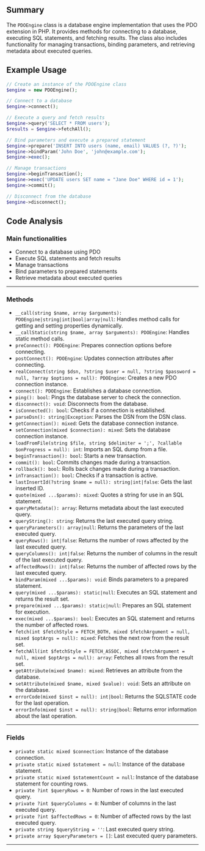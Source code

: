 ## Summary
The `PDOEngine` class is a database engine implementation that uses the PDO extension in PHP. It provides methods for connecting to a database, executing SQL statements, and fetching results. The class also includes functionality for managing transactions, binding parameters, and retrieving metadata about executed queries.

## Example Usage
```php
// Create an instance of the PDOEngine class
$engine = new PDOEngine();

// Connect to a database
$engine->connect();

// Execute a query and fetch results
$engine->query('SELECT * FROM users');
$results = $engine->fetchAll();

// Bind parameters and execute a prepared statement
$engine->prepare('INSERT INTO users (name, email) VALUES (?, ?)');
$engine->bindParam('John Doe', 'john@example.com');
$engine->exec();

// Manage transactions
$engine->beginTransaction();
$engine->exec('UPDATE users SET name = "Jane Doe" WHERE id = 1');
$engine->commit();

// Disconnect from the database
$engine->disconnect();
```

## Code Analysis
### Main functionalities
- Connect to a database using PDO
- Execute SQL statements and fetch results
- Manage transactions
- Bind parameters to prepared statements
- Retrieve metadata about executed queries
___
### Methods
- `__call(string $name, array $arguments): PDOEngine|string|int|bool|array|null`: Handles method calls for getting and setting properties dynamically.
- `__callStatic(string $name, array $arguments): PDOEngine`: Handles static method calls.
- `preConnect(): PDOEngine`: Prepares connection options before connecting.
- `postConnect(): PDOEngine`: Updates connection attributes after connecting.
- `realConnect(string $dsn, ?string $user = null, ?string $password = null, ?array $options = null): PDOEngine`: Creates a new PDO connection instance.
- `connect(): PDOEngine`: Establishes a database connection.
- `ping(): bool`: Pings the database server to check the connection.
- `disconnect(): void`: Disconnects from the database.
- `isConnected(): bool`: Checks if a connection is established.
- `parseDsn(): string|Exception`: Parses the DSN from the DSN class.
- `getConnection(): mixed`: Gets the database connection instance.
- `setConnection(mixed $connection): mixed`: Sets the database connection instance.
- `loadFromFile(string $file, string $delimiter = ';', ?callable $onProgress = null): int`: Imports an SQL dump from a file.
- `beginTransaction(): bool`: Starts a new transaction.
- `commit(): bool`: Commits changes made during a transaction.
- `rollback(): bool`: Rolls back changes made during a transaction.
- `inTransaction(): bool`: Checks if a transaction is active.
- `lastInsertId(?string $name = null): string|int|false`: Gets the last inserted ID.
- `quote(mixed ...$params): mixed`: Quotes a string for use in an SQL statement.
- `queryMetadata(): array`: Returns metadata about the last executed query.
- `queryString(): string`: Returns the last executed query string.
- `queryParameters(): array|null`: Returns the parameters of the last executed query.
- `queryRows(): int|false`: Returns the number of rows affected by the last executed query.
- `queryColumns(): int|false`: Returns the number of columns in the result of the last executed query.
- `affectedRows(): int|false`: Returns the number of affected rows by the last executed query.
- `bindParam(mixed ...$params): void`: Binds parameters to a prepared statement.
- `query(mixed ...$params): static|null`: Executes an SQL statement and returns the result set.
- `prepare(mixed ...$params): static|null`: Prepares an SQL statement for execution.
- `exec(mixed ...$params): bool`: Executes an SQL statement and returns the number of affected rows.
- `fetch(int $fetchStyle = FETCH_BOTH, mixed $fetchArgument = null, mixed $optArgs = null): mixed`: Fetches the next row from the result set.
- `fetchAll(int $fetchStyle = FETCH_ASSOC, mixed $fetchArgument = null, mixed $optArgs = null): array`: Fetches all rows from the result set.
- `getAttribute(mixed $name): mixed`: Retrieves an attribute from the database.
- `setAttribute(mixed $name, mixed $value): void`: Sets an attribute on the database.
- `errorCode(mixed $inst = null): int|bool`: Returns the SQLSTATE code for the last operation.
- `errorInfo(mixed $inst = null): string|bool`: Returns error information about the last operation.
___
### Fields
- `private static mixed $connection`: Instance of the database connection.
- `private static mixed $statement = null`: Instance of the database statement.
- `private static mixed $statementCount = null`: Instance of the database statement for counting rows.
- `private ?int $queryRows = 0`: Number of rows in the last executed query.
- `private ?int $queryColumns = 0`: Number of columns in the last executed query.
- `private ?int $affectedRows = 0`: Number of affected rows by the last executed query.
- `private string $queryString = ''`: Last executed query string.
- `private array $queryParameters = []`: Last executed query parameters.
___
